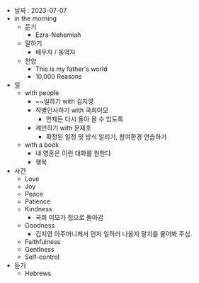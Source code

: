 - 날짜 : 2023-07-07
- in the morning
	- 듣기
		- Ezra-Nehemiah
	- 말하기
		-  배우자 / 동역자 
	- 찬양
		- This is my father's world
		- 10,000 Reasons
- 일
	- with people
		- ~~일하기 with 김지영
		- 작별인사하기 with 국희이모
			- 언제든 다시 돌아 올 수 있도록
		- 제안하기 with 문재호
			- 확정된 일정 및 방식 알리기, 참여환경 연습하기
	- with a book
		- 내 영혼은 이런 대화를 원한다
		- 행복
- 사건
	- Love
	- Joy
	- Peace
	- Patience
	- Kindness
		- 국희 이모가 집으로 돌아감
	- Goodness
		- 김지영 아주머니께서 먼저 일하러 나올지 말지를 물어봐 주심.
	- Faithfulness
	- Gentlness
	- Self-control
- 듣기
	- Hebrews 
